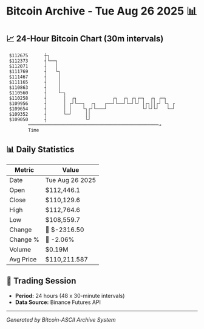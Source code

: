# Bitcoin Archive - Tue Aug 26 2025 📊

## 📈 24-Hour Bitcoin Chart (30m intervals)

```
 $112675      ┼┐                                               
 $112373      ┤└──┐                                            
 $112071      ┤   │                                            
 $111769      ┤   └┐                                           
 $111467      ┤    │                                           
 $111165      ┤    │                                           
 $110863      ┤    │                                           
 $110560      ┤    └─┐                                         
 $110258      ┤      │  ┌┐             ┌┐  ┌┐ ┌┐┌─┐  ┌┐ ┌─┐    
 $109956      ┤      │ ┌┘└──┐  ┌┐   ┌──┘└──┘└─┘└┘ │┌┐││┌┘ └┐ ┌ 
 $109654      ┤      │ │    └┐┌┘└───┘             └┘└┘└┘   └─┘ 
 $109352      ┤      └─┘     ││                                
 $109050      ┤              └┘                                
        ────────────────────────────────────────────────→
        Time
```

## 📊 Daily Statistics

| Metric | Value |
|--------|-------|
| Date | Tue Aug 26 2025 |
| Open | $112,446.1 |
| Close | $110,129.6 |
| High | $112,764.6 |
| Low | $108,559.7 |
| Change | 🔴 $-2316.50 |
| Change % | 🔴 -2.06% |
| Volume | $0.19M |
| Avg Price | $110,211.587 |

## 📅 Trading Session

- **Period:** 24 hours (48 x 30-minute intervals)
- **Data Source:** Binance Futures API

---
*Generated by Bitcoin-ASCII Archive System*
